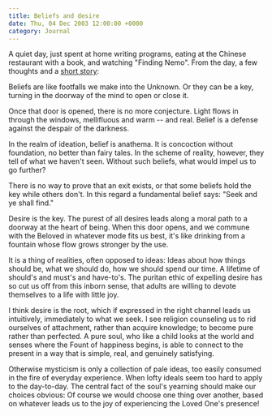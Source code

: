 ```yaml
---
title: Beliefs and desire
date: Thu, 04 Dec 2003 12:00:00 +0000
category: Journal
---
```


A quiet day, just spent at home writing programs, eating at the Chinese
restaurant with a book, and watching "Finding Nemo".  From the day, a
few thoughts and a [short story](day.in.the.snow):

Beliefs are like footfalls we make into the Unknown.  Or they can be a
key, turning in the doorway of the mind to open or close it.

Once that door is opened, there is no more conjecture.  Light flows in
through the windows, mellifluous and warm -- and real.  Belief is a
defense against the despair of the darkness.

In the realm of ideation, belief is anathema.  It is concoction without
foundation, no better than fairy tales.  In the scheme of reality,
however, they tell of what we haven't seen.  Without such beliefs, what
would impel us to go further?

There is no way to prove that an exit exists, or that some beliefs hold
the key while others don't.  In this regard a fundamental belief says:
"Seek and ye shall find."

Desire is the key.  The purest of all desires leads along a moral path
to a doorway at the heart of being.  When this door opens, and we
commune with the Beloved in whatever mode fits us best, it's like
drinking from a fountain whose flow grows stronger by the use.

It is a thing of realities, often opposed to ideas: Ideas about how
things should be, what we should do, how we should spend our time.  A
lifetime of should's and must's and have-to's.  The puritan ethic of
expelling desire has so cut us off from this inborn sense, that adults
are willing to devote themselves to a life with little joy.

I think desire is the root, which if expressed in the right channel
leads us intuitively, immediately to what we seek.  I see religion
counseling us to rid ourselves of attachment, rather than acquire
knowledge; to become pure rather than perfected.  A pure soul, who like
a child looks at the world and senses where the Fount of happiness
begins, is able to connect to the present in a way that is simple, real,
and genuinely satisfying.

Otherwise mysticism is only a collection of pale ideas, too easily
consumed in the fire of everyday experience.  When lofty ideals seem too
hard to apply to the day-to-day.  The central fact of the soul's
yearning should make our choices obvious: Of course we would choose one
thing over another, based on whatever leads us to the joy of
experiencing the Loved One's presence!


